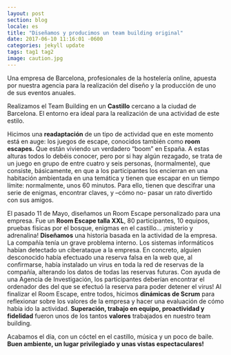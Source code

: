 ```yaml
---
layout: post
section: blog
locale: es
title: "Diseñamos y producimos un team building original"
date: 2017-06-10 11:16:01 -0600
categories: jekyll update
tags: tag1 tag2
image: caution.jpg
---
```


Una empresa de Barcelona, profesionales de la hostelería online, apuesta por nuestra agencia para la realización del diseño y la producción de uno de sus eventos anuales. 
 
Realizamos el Team Building en un **Castillo** cercano a la ciudad de Barcelona. El entorno era ideal para la realización de una actividad de este estilo. 
 
Hicimos una **readaptación** de un tipo de actividad que en este momento está en auge: los juegos de escape, conocidos también como **room escapes.** Que están viviendo un verdadero “boom” en España. A estas alturas todos lo debéis conocer, pero por si hay algún rezagado, se trata de un juego en grupo de entre cuatro y seis personas, (normalmente), que consiste, básicamente, en que a los participantes los encierran en una habitación ambientada en una temática y tienen que escapar en un tiempo límite: normalmente, unos 60 minutos. Para ello, tienen que descifrar una serie de enigmas, encontrar claves, y –cómo no- pasar un rato divertido con sus amigos.
 
 <!--more-->
 
El pasado 11 de Mayo, diseñamos un Room Escape personalizado para una empresa. Fue un **Room Escape talla XXL**,  80 participantes, 10 equipos, pruebas físicas por el bosque, enigmas en el castillo… ¡misterio y adrenalina! 
**Diseñamos** una historia basada en la actividad de la empresa. La compañía tenía un grave problema interno. Los sistemas informáticos habían detectado un ciberataque a la empresa.
En concreto, alguien desconocido había efectuado una reserva falsa en la web que, al confirmarse, había instalado un virus en toda la red de reservas de la compañía, alterando los datos de todas las reservas futuras. Con ayuda de una Agencia de Investigación, los participantes deberían encontrar el ordenador des del que se efectuó la reserva para poder detener el virus!
Al finalizar el Room Escape, entre todos, hicimos **dinámicas de Scrum** para reflexionar sobre los valores de la empresa y hacer una evaluación de cómo había ido la actividad. **Superación, trabajo en equipo, proactividad y fidelidad** fueron unos de los tantos **valores** trabajados en nuestro team building.
 
Acabamos el día, con un cóctel en el castillo, música y un poco de baile. **Buen ambiente, un lugar privilegiado y unas vistas espectaculares!**
